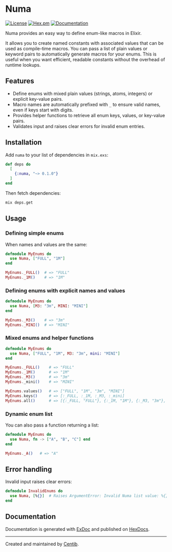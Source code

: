 # Numa

[![License](https://img.shields.io/badge/license-MIT-blue.svg)](LICENSE.md)
[![Hex.pm](https://img.shields.io/hexpm/v/numa.svg)](https://hex.pm/packages/numa)
[![Documentation](https://img.shields.io/badge/documentation-gray)](https://hexdocs.pm/numa/)

Numa provides an easy way to define enum-like macros in Elixir.

It allows you to create named constants with associated values that can be used as compile-time macros.
You can pass a list of plain values or keyword pairs to automatically generate macros for your enums.
This is useful when you want efficient, readable constants without the overhead of runtime lookups.

## Features

- Define enums with mixed plain values (strings, atoms, integers) or explicit key-value pairs.
- Macro names are automatically prefixed with `_` to ensure valid names, even if keys start with digits.
- Provides helper functions to retrieve all enum keys, values, or key-value pairs.
- Validates input and raises clear errors for invalid enum entries.

## Installation

Add `numa` to your list of dependencies in `mix.exs`:

```elixir
def deps do
  [
    {:numa, "~> 0.1.0"}
  ]
end
```

Then fetch dependencies:

```bash
mix deps.get
```

## Usage

### Defining simple enums

When names and values are the same:

```elixir
defmodule MyEnums do
  use Numa, ["FULL", "1M"]
end

MyEnums._FULL()  # => "FULL"
MyEnums._1M()    # => "1M"
```

### Defining enums with explicit names and values

```elixir
defmodule MyEnums do
  use Numa, [M3: "3m", MINI: "MINI"]
end

MyEnums._M3()    # => "3m"
MyEnums._MINI()  # => "MINI"
```

### Mixed enums and helper functions

```elixir
defmodule MyEnums do
  use Numa, ["FULL", "1M", M3: "3m", mini: "MINI"]
end

MyEnums._FULL()    # => "FULL"
MyEnums._1M()      # => "1M"
MyEnums._M3()      # => "3m"
MyEnums._mini()    # => "MINI"

MyEnums.values()   # => ["FULL", "1M", "3m", "MINI"]
MyEnums.keys()     # => [:_FULL, :_1M, :_M3, :_mini]
MyEnums.all()      # => [{:_FULL, "FULL"}, {:_1M, "1M"}, {:_M3, "3m"}, {:_mini, "MINI"}]
```

### Dynamic enum list

You can also pass a function returning a list:

```elixir
defmodule MyEnums do
  use Numa, fn -> ["A", "B", "C"] end
end

MyEnums._A()   # => "A"
```

## Error handling

Invalid input raises clear errors:

```elixir
defmodule InvalidEnums do
  use Numa, [%{}]  # Raises ArgumentError: Invalid Numa list value: %{}, expected type: atom, binary or integer
end
```

## Documentation

Documentation is generated with [ExDoc](https://github.com/elixir-lang/ex_doc) and published on [HexDocs](https://hexdocs.pm/numa).

---

Created and maintained by [Centib](https://github.com/Centib).